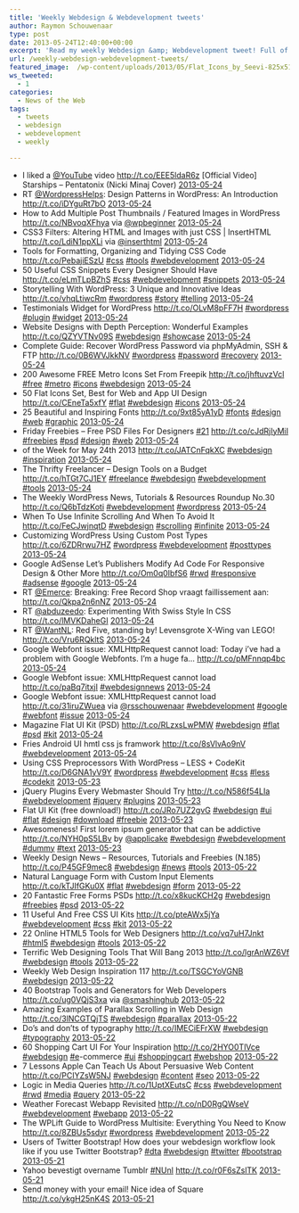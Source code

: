 ```yaml
---
title: 'Weekly Webdesign & Webdevelopment tweets'
author: Raymon Schouwenaar
type: post
date: 2013-05-24T12:40:00+00:00
excerpt: 'Read my weekly Webdesign &amp; Webdevelopment tweet! Full of Webdesign, Webdevelopment, Wordpress and more...'
url: /weekly-webdesign-webdevelopment-tweets/
featured_image:  /wp-content/uploads/2013/05/Flat_Icons_by_Seevi-825x510.jpg
ws_tweeted:
  - 1
categories:
  - News of the Web
tags:
  - tweets
  - webdesign
  - webdevelopment
  - weekly

---
```

<ul class="ws_tweet_list">
  <li class="ws_tweet">
    I liked a <a href="http://twitter.com/YouTube">@YouTube</a> video <a href="http://t.co/EEE5ldaR6z" rel="nofollow">http://t.co/EEE5ldaR6z</a> [Official Video] Starships &#8211; Pentatonix (Nicki Minaj Cover) <a class="ws_tweet_time" href="http://twitter.com/rsschouwenaar/statuses/338009767442255872">2013-05-24</a>
  </li>
  <li class="ws_tweet">
    RT <a href="http://twitter.com/WordpressHelps">@WordpressHelps</a>: Design Patterns in WordPress: An Introduction <a href="http://t.co/iDYguRt7bO" rel="nofollow">http://t.co/iDYguRt7bO</a> <a class="ws_tweet_time" href="http://twitter.com/rsschouwenaar/statuses/338005786921926656">2013-05-24</a>
  </li>
  <li class="ws_tweet">
    How to Add Multiple Post Thumbnails / Featured Images in WordPress <a href="http://t.co/NBvoqXFhya" rel="nofollow">http://t.co/NBvoqXFhya</a> via <a href="http://twitter.com/wpbeginner">@wpbeginner</a> <a class="ws_tweet_time" href="http://twitter.com/rsschouwenaar/statuses/337979000414695424">2013-05-24</a>
  </li>
  <li class="ws_tweet">
    CSS3 Filters: Altering HTML and Images with just CSS | InsertHTML <a href="http://t.co/LdiN1ppXLi" rel="nofollow">http://t.co/LdiN1ppXLi</a> via <a href="http://twitter.com/inserthtml">@inserthtml</a> <a class="ws_tweet_time" href="http://twitter.com/rsschouwenaar/statuses/337977835534819329">2013-05-24</a>
  </li>
  <li class="ws_tweet">
    Tools for Formatting, Organizing and Tidying CSS Code <a href="http://t.co/PebajiESzU" rel="nofollow">http://t.co/PebajiESzU</a> <a href="http://search.twitter.com/search?q=%23css">#css</a> <a href="http://search.twitter.com/search?q=%23tools">#tools</a> <a href="http://search.twitter.com/search?q=%23webdevelopment">#webdevelopment</a> <a class="ws_tweet_time" href="http://twitter.com/rsschouwenaar/statuses/337945127333011456">2013-05-24</a>
  </li>
  <li class="ws_tweet">
    50 Useful CSS Snippets Every Designer Should Have <a href="http://t.co/eLmTLpBZhS" rel="nofollow">http://t.co/eLmTLpBZhS</a> <a href="http://search.twitter.com/search?q=%23css">#css</a> <a href="http://search.twitter.com/search?q=%23webdevelopment">#webdevelopment</a> <a href="http://search.twitter.com/search?q=%23snippets">#snippets</a> <a class="ws_tweet_time" href="http://twitter.com/rsschouwenaar/statuses/337944225377288192">2013-05-24</a>
  </li>
  <li class="ws_tweet">
    Storytelling With WordPress: 3 Unique and Innovative Ideas <a href="http://t.co/vhqLtiwcRm" rel="nofollow">http://t.co/vhqLtiwcRm</a> <a href="http://search.twitter.com/search?q=%23wordpress">#wordpress</a> <a href="http://search.twitter.com/search?q=%23story">#story</a> <a href="http://search.twitter.com/search?q=%23telling">#telling</a> <a class="ws_tweet_time" href="http://twitter.com/rsschouwenaar/statuses/337943532931272704">2013-05-24</a>
  </li>
  <li class="ws_tweet">
    Testimonials Widget for WordPress <a href="http://t.co/OLvM8pFF7H" rel="nofollow">http://t.co/OLvM8pFF7H</a> <a href="http://search.twitter.com/search?q=%23wordpress">#wordpress</a> <a href="http://search.twitter.com/search?q=%23plugin">#plugin</a> <a href="http://search.twitter.com/search?q=%23widget">#widget</a> <a class="ws_tweet_time" href="http://twitter.com/rsschouwenaar/statuses/337942543289417729">2013-05-24</a>
  </li>
  <li class="ws_tweet">
    Website Designs with Depth Perception: Wonderful Examples <a href="http://t.co/QZYVTNv09S" rel="nofollow">http://t.co/QZYVTNv09S</a> <a href="http://search.twitter.com/search?q=%23webdesign">#webdesign</a> <a href="http://search.twitter.com/search?q=%23showcase">#showcase</a> <a class="ws_tweet_time" href="http://twitter.com/rsschouwenaar/statuses/337940303082299392">2013-05-24</a>
  </li>
  <li class="ws_tweet">
    Complete Guide: Recover WordPress Password via phpMyAdmin, SSH & FTP <a href="http://t.co/0B6WVJkkNV" rel="nofollow">http://t.co/0B6WVJkkNV</a> <a href="http://search.twitter.com/search?q=%23wordpress">#wordpress</a> <a href="http://search.twitter.com/search?q=%23password">#password</a> <a href="http://search.twitter.com/search?q=%23recovery">#recovery</a> <a class="ws_tweet_time" href="http://twitter.com/rsschouwenaar/statuses/337939969341546496">2013-05-24</a>
  </li>
  <li class="ws_tweet">
    200 Awesome FREE Metro Icons Set From Freepik <a href="http://t.co/jhftuvzVcl" rel="nofollow">http://t.co/jhftuvzVcl</a> <a href="http://search.twitter.com/search?q=%23free">#free</a> <a href="http://search.twitter.com/search?q=%23metro">#metro</a> <a href="http://search.twitter.com/search?q=%23icons">#icons</a> <a href="http://search.twitter.com/search?q=%23webdesign">#webdesign</a> <a class="ws_tweet_time" href="http://twitter.com/rsschouwenaar/statuses/337938114137952256">2013-05-24</a>
  </li>
  <li class="ws_tweet">
    50 Flat Icons Set, Best for Web and App UI Design <a href="http://t.co/CEneTa5xfY" rel="nofollow">http://t.co/CEneTa5xfY</a> <a href="http://search.twitter.com/search?q=%23flat">#flat</a> <a href="http://search.twitter.com/search?q=%23webdesign">#webdesign</a> <a href="http://search.twitter.com/search?q=%23icons">#icons</a> <a class="ws_tweet_time" href="http://twitter.com/rsschouwenaar/statuses/337937451916070912">2013-05-24</a>
  </li>
  <li class="ws_tweet">
    25 Beautiful and Inspiring Fonts <a href="http://t.co/9xt85yA1yD" rel="nofollow">http://t.co/9xt85yA1yD</a> <a href="http://search.twitter.com/search?q=%23fonts">#fonts</a> <a href="http://search.twitter.com/search?q=%23design">#design</a> <a href="http://search.twitter.com/search?q=%23web">#web</a> <a href="http://search.twitter.com/search?q=%23graphic">#graphic</a> <a class="ws_tweet_time" href="http://twitter.com/rsschouwenaar/statuses/337936543895396352">2013-05-24</a>
  </li>
  <li class="ws_tweet">
    Friday Freebies – Free PSD Files For Designers <a href="http://search.twitter.com/search?q=%2321">#21</a> <a href="http://t.co/cJdRjIyMiI" rel="nofollow">http://t.co/cJdRjIyMiI</a> <a href="http://search.twitter.com/search?q=%23freebies">#freebies</a> <a href="http://search.twitter.com/search?q=%23psd">#psd</a> <a href="http://search.twitter.com/search?q=%23design">#design</a> <a href="http://search.twitter.com/search?q=%23web">#web</a> <a class="ws_tweet_time" href="http://twitter.com/rsschouwenaar/statuses/337936241469300736">2013-05-24</a>
  </li>
  <li class="ws_tweet">
    of the Week for May 24th 2013 <a href="http://t.co/JATCnFqkXC" rel="nofollow">http://t.co/JATCnFqkXC</a> <a href="http://search.twitter.com/search?q=%23webdesign">#webdesign</a> <a href="http://search.twitter.com/search?q=%23inspiration">#inspiration</a> <a class="ws_tweet_time" href="http://twitter.com/rsschouwenaar/statuses/337935779152146434">2013-05-24</a>
  </li>
  <li class="ws_tweet">
    The Thrifty Freelancer – Design Tools on a Budget <a href="http://t.co/hTGt7CJ1EY" rel="nofollow">http://t.co/hTGt7CJ1EY</a> <a href="http://search.twitter.com/search?q=%23freelance">#freelance</a> <a href="http://search.twitter.com/search?q=%23webdesign">#webdesign</a> <a href="http://search.twitter.com/search?q=%23webdevelopment">#webdevelopment</a> <a href="http://search.twitter.com/search?q=%23tools">#tools</a> <a class="ws_tweet_time" href="http://twitter.com/rsschouwenaar/statuses/337935484741357568">2013-05-24</a>
  </li>
  <li class="ws_tweet">
    The Weekly WordPress News, Tutorials & Resources Roundup No.30 <a href="http://t.co/Q6bTdzKoti" rel="nofollow">http://t.co/Q6bTdzKoti</a> <a href="http://search.twitter.com/search?q=%23webdevelopment">#webdevelopment</a> <a href="http://search.twitter.com/search?q=%23wordpress">#wordpress</a> <a class="ws_tweet_time" href="http://twitter.com/rsschouwenaar/statuses/337933857967976449">2013-05-24</a>
  </li>
  <li class="ws_tweet">
    When To Use Infinite Scrolling And When To Avoid It <a href="http://t.co/FeCJwjnqtD" rel="nofollow">http://t.co/FeCJwjnqtD</a> <a href="http://search.twitter.com/search?q=%23webdesign">#webdesign</a> <a href="http://search.twitter.com/search?q=%23scrolling">#scrolling</a> <a href="http://search.twitter.com/search?q=%23infinite">#infinite</a> <a class="ws_tweet_time" href="http://twitter.com/rsschouwenaar/statuses/337923702496825344">2013-05-24</a>
  </li>
  <li class="ws_tweet">
    Customizing WordPress Using Custom Post Types <a href="http://t.co/6ZDRrwu7HZ" rel="nofollow">http://t.co/6ZDRrwu7HZ</a> <a href="http://search.twitter.com/search?q=%23wordpress">#wordpress</a> <a href="http://search.twitter.com/search?q=%23webdevelopment">#webdevelopment</a> <a href="http://search.twitter.com/search?q=%23posttypes">#posttypes</a> <a class="ws_tweet_time" href="http://twitter.com/rsschouwenaar/statuses/337923094922543105">2013-05-24</a>
  </li>
  <li class="ws_tweet">
    Google AdSense Let&#8217;s Publishers Modify Ad Code For Responsive Design & Other More <a href="http://t.co/Om0q0IbfS6" rel="nofollow">http://t.co/Om0q0IbfS6</a> <a href="http://search.twitter.com/search?q=%23rwd">#rwd</a> <a href="http://search.twitter.com/search?q=%23responsive">#responsive</a> <a href="http://search.twitter.com/search?q=%23adsense">#adsense</a> <a href="http://search.twitter.com/search?q=%23google">#google</a> <a class="ws_tweet_time" href="http://twitter.com/rsschouwenaar/statuses/337922506272931840">2013-05-24</a>
  </li>
  <li class="ws_tweet">
    RT <a href="http://twitter.com/Emerce">@Emerce</a>: Breaking: Free Record Shop vraagt faillissement aan: <a href="http://t.co/Qkpa2n6nNZ" rel="nofollow">http://t.co/Qkpa2n6nNZ</a> <a class="ws_tweet_time" href="http://twitter.com/rsschouwenaar/statuses/337913757701382144">2013-05-24</a>
  </li>
  <li class="ws_tweet">
    RT <a href="http://twitter.com/abduzeedo">@abduzeedo</a>: Experimenting With Swiss Style In CSS <a href="http://t.co/lMVKDaheGI" rel="nofollow">http://t.co/lMVKDaheGI</a> <a class="ws_tweet_time" href="http://twitter.com/rsschouwenaar/statuses/337913071794257920">2013-05-24</a>
  </li>
  <li class="ws_tweet">
    RT <a href="http://twitter.com/WantNL">@WantNL</a>: Red Five, standing by! Levensgrote X-Wing van LEGO! <a href="http://t.co/Vru6RQkltS" rel="nofollow">http://t.co/Vru6RQkltS</a> <a class="ws_tweet_time" href="http://twitter.com/rsschouwenaar/statuses/337912581505298434">2013-05-24</a>
  </li>
  <li class="ws_tweet">
    Google Webfont issue: XMLHttpRequest cannot load: Today i’ve had a problem with Google Webfonts. I’m a huge fa&#8230; <a href="http://t.co/pMFnnqp4bc" rel="nofollow">http://t.co/pMFnnqp4bc</a> <a class="ws_tweet_time" href="http://twitter.com/rsschouwenaar/statuses/337876576538599425">2013-05-24</a>
  </li>
  <li class="ws_tweet">
    Google Webfont issue: XMLHttpRequest cannot load <a href="http://t.co/paBq7itxjI" rel="nofollow">http://t.co/paBq7itxjI</a> <a href="http://search.twitter.com/search?q=%23webdesignnews">#webdesignnews</a> <a class="ws_tweet_time" href="http://twitter.com/rsschouwenaar/statuses/337874760816017408">2013-05-24</a>
  </li>
  <li class="ws_tweet">
    Google Webfont issue: XMLHttpRequest cannot load <a href="http://t.co/31iruZWuea" rel="nofollow">http://t.co/31iruZWuea</a> via <a href="http://twitter.com/rsschouwenaar">@rsschouwenaar</a> <a href="http://search.twitter.com/search?q=%23webdevelopment">#webdevelopment</a> <a href="http://search.twitter.com/search?q=%23google">#google</a> <a href="http://search.twitter.com/search?q=%23webfont">#webfont</a> <a href="http://search.twitter.com/search?q=%23issue">#issue</a> <a class="ws_tweet_time" href="http://twitter.com/rsschouwenaar/statuses/337871409009291264">2013-05-24</a>
  </li>
  <li class="ws_tweet">
    Magazine Flat UI Kit (PSD) <a href="http://t.co/RLzxsLwPMW" rel="nofollow">http://t.co/RLzxsLwPMW</a> <a href="http://search.twitter.com/search?q=%23webdesign">#webdesign</a> <a href="http://search.twitter.com/search?q=%23flat">#flat</a> <a href="http://search.twitter.com/search?q=%23psd">#psd</a> <a href="http://search.twitter.com/search?q=%23kit">#kit</a> <a class="ws_tweet_time" href="http://twitter.com/rsschouwenaar/statuses/337836811747487744">2013-05-24</a>
  </li>
  <li class="ws_tweet">
    Fries Android UI hmtl css js framwork <a href="http://t.co/8sVlvAo9nV" rel="nofollow">http://t.co/8sVlvAo9nV</a> <a href="http://search.twitter.com/search?q=%23webdevelopment">#webdevelopment</a> <a class="ws_tweet_time" href="http://twitter.com/rsschouwenaar/statuses/337836322976841728">2013-05-24</a>
  </li>
  <li class="ws_tweet">
    Using CSS Preprocessors With WordPress – LESS + CodeKit <a href="http://t.co/D6GNA1yV9Y" rel="nofollow">http://t.co/D6GNA1yV9Y</a> <a href="http://search.twitter.com/search?q=%23wordpress">#wordpress</a> <a href="http://search.twitter.com/search?q=%23webdevelopment">#webdevelopment</a> <a href="http://search.twitter.com/search?q=%23css">#css</a> <a href="http://search.twitter.com/search?q=%23less">#less</a> <a href="http://search.twitter.com/search?q=%23codekit">#codekit</a> <a class="ws_tweet_time" href="http://twitter.com/rsschouwenaar/statuses/337602814303940609">2013-05-23</a>
  </li>
  <li class="ws_tweet">
    jQuery Plugins Every Webmaster Should Try <a href="http://t.co/N586f54LIa" rel="nofollow">http://t.co/N586f54LIa</a> <a href="http://search.twitter.com/search?q=%23webdevelopment">#webdevelopment</a> <a href="http://search.twitter.com/search?q=%23jquery">#jquery</a> <a href="http://search.twitter.com/search?q=%23plugins">#plugins</a> <a class="ws_tweet_time" href="http://twitter.com/rsschouwenaar/statuses/337602558539493376">2013-05-23</a>
  </li>
  <li class="ws_tweet">
    Flat UI Kit (free download!) <a href="http://t.co/JRo7UZ2gvG" rel="nofollow">http://t.co/JRo7UZ2gvG</a> <a href="http://search.twitter.com/search?q=%23webdesign">#webdesign</a> <a href="http://search.twitter.com/search?q=%23ui">#ui</a> <a href="http://search.twitter.com/search?q=%23flat">#flat</a> <a href="http://search.twitter.com/search?q=%23design">#design</a> <a href="http://search.twitter.com/search?q=%23download">#download</a> <a href="http://search.twitter.com/search?q=%23freebie">#freebie</a> <a class="ws_tweet_time" href="http://twitter.com/rsschouwenaar/statuses/337602025795760128">2013-05-23</a>
  </li>
  <li class="ws_tweet">
    Awesomeness! First lorem ipsum generator that can be addictive <a href="http://t.co/NYH0pS5LBv" rel="nofollow">http://t.co/NYH0pS5LBv</a> by <a href="http://twitter.com/applicake">@applicake</a> <a href="http://search.twitter.com/search?q=%23webdesign">#webdesign</a> <a href="http://search.twitter.com/search?q=%23webdevelopment">#webdevelopment</a> <a href="http://search.twitter.com/search?q=%23dummy">#dummy</a> <a href="http://search.twitter.com/search?q=%23text">#text</a> <a class="ws_tweet_time" href="http://twitter.com/rsschouwenaar/statuses/337527921772224512">2013-05-23</a>
  </li>
  <li class="ws_tweet">
    Weekly Design News – Resources, Tutorials and Freebies (N.185) <a href="http://t.co/P45GF9mec8" rel="nofollow">http://t.co/P45GF9mec8</a> <a href="http://search.twitter.com/search?q=%23webdesign">#webdesign</a> <a href="http://search.twitter.com/search?q=%23news">#news</a> <a href="http://search.twitter.com/search?q=%23tools">#tools</a> <a class="ws_tweet_time" href="http://twitter.com/rsschouwenaar/statuses/337310414662684672">2013-05-22</a>
  </li>
  <li class="ws_tweet">
    Natural Language Form with Custom Input Elements <a href="http://t.co/kTJIfGKu0X" rel="nofollow">http://t.co/kTJIfGKu0X</a> <a href="http://search.twitter.com/search?q=%23flat">#flat</a> <a href="http://search.twitter.com/search?q=%23webdesign">#webdesign</a> <a href="http://search.twitter.com/search?q=%23form">#form</a> <a class="ws_tweet_time" href="http://twitter.com/rsschouwenaar/statuses/337310164489228289">2013-05-22</a>
  </li>
  <li class="ws_tweet">
    20 Fantastic Free Forms PSDs <a href="http://t.co/x8kucKCH2g" rel="nofollow">http://t.co/x8kucKCH2g</a> <a href="http://search.twitter.com/search?q=%23webdesign">#webdesign</a> <a href="http://search.twitter.com/search?q=%23freebies">#freebies</a> <a href="http://search.twitter.com/search?q=%23psd">#psd</a> <a class="ws_tweet_time" href="http://twitter.com/rsschouwenaar/statuses/337309600023969795">2013-05-22</a>
  </li>
  <li class="ws_tweet">
    11 Useful And Free CSS UI Kits <a href="http://t.co/pteAWx5jYa" rel="nofollow">http://t.co/pteAWx5jYa</a> <a href="http://search.twitter.com/search?q=%23webdevelopment">#webdevelopment</a> <a href="http://search.twitter.com/search?q=%23css">#css</a> <a href="http://search.twitter.com/search?q=%23kit">#kit</a> <a class="ws_tweet_time" href="http://twitter.com/rsschouwenaar/statuses/337309419463376896">2013-05-22</a>
  </li>
  <li class="ws_tweet">
    22 Online HTML5 Tools for Web Designers <a href="http://t.co/vq7uH7Jnkt" rel="nofollow">http://t.co/vq7uH7Jnkt</a> <a href="http://search.twitter.com/search?q=%23html5">#html5</a> <a href="http://search.twitter.com/search?q=%23webdesign">#webdesign</a> <a href="http://search.twitter.com/search?q=%23tools">#tools</a> <a class="ws_tweet_time" href="http://twitter.com/rsschouwenaar/statuses/337309252135829504">2013-05-22</a>
  </li>
  <li class="ws_tweet">
    Terrific Web Designing Tools That Will Bang 2013 <a href="http://t.co/lgrAnWZ6Vf" rel="nofollow">http://t.co/lgrAnWZ6Vf</a> <a href="http://search.twitter.com/search?q=%23webdesign">#webdesign</a> <a href="http://search.twitter.com/search?q=%23tools">#tools</a> <a class="ws_tweet_time" href="http://twitter.com/rsschouwenaar/statuses/337309017766522880">2013-05-22</a>
  </li>
  <li class="ws_tweet">
    Weekly Web Design Inspiration 117 <a href="http://t.co/TSGCYoVGNB" rel="nofollow">http://t.co/TSGCYoVGNB</a> <a href="http://search.twitter.com/search?q=%23webdesign">#webdesign</a> <a class="ws_tweet_time" href="http://twitter.com/rsschouwenaar/statuses/337308472104333314">2013-05-22</a>
  </li>
  <li class="ws_tweet">
    40 Bootstrap Tools and Generators for Web Developers <a href="http://t.co/ug0VQjS3xa" rel="nofollow">http://t.co/ug0VQjS3xa</a> via <a href="http://twitter.com/smashinghub">@smashinghub</a> <a class="ws_tweet_time" href="http://twitter.com/rsschouwenaar/statuses/337307904870871042">2013-05-22</a>
  </li>
  <li class="ws_tweet">
    Amazing Examples of Parallax Scrolling in Web Design <a href="http://t.co/3lNCGTQjTS" rel="nofollow">http://t.co/3lNCGTQjTS</a> <a href="http://search.twitter.com/search?q=%23webdesign">#webdesign</a> <a href="http://search.twitter.com/search?q=%23parallax">#parallax</a> <a class="ws_tweet_time" href="http://twitter.com/rsschouwenaar/statuses/337304570378199040">2013-05-22</a>
  </li>
  <li class="ws_tweet">
    Do’s and don’ts of typography <a href="http://t.co/IMECiEFrXW" rel="nofollow">http://t.co/IMECiEFrXW</a> <a href="http://search.twitter.com/search?q=%23webdesign">#webdesign</a> <a href="http://search.twitter.com/search?q=%23typography">#typography</a> <a class="ws_tweet_time" href="http://twitter.com/rsschouwenaar/statuses/337303927831810048">2013-05-22</a>
  </li>
  <li class="ws_tweet">
    60 Shopping Cart UI For Your Inspiration <a href="http://t.co/2HYO0TlVce" rel="nofollow">http://t.co/2HYO0TlVce</a> <a href="http://search.twitter.com/search?q=%23webdesign">#webdesign</a> <a href="http://search.twitter.com/search?q=%23e">#e</a>-commerce <a href="http://search.twitter.com/search?q=%23ui">#ui</a> <a href="http://search.twitter.com/search?q=%23shoppingcart">#shoppingcart</a> <a href="http://search.twitter.com/search?q=%23webshop">#webshop</a> <a class="ws_tweet_time" href="http://twitter.com/rsschouwenaar/statuses/337302888856555520">2013-05-22</a>
  </li>
  <li class="ws_tweet">
    7 Lessons Apple Can Teach Us About Persuasive Web Content <a href="http://t.co/PCIYZsW5NJ" rel="nofollow">http://t.co/PCIYZsW5NJ</a> <a href="http://search.twitter.com/search?q=%23webdesign">#webdesign</a> <a href="http://search.twitter.com/search?q=%23content">#content</a> <a href="http://search.twitter.com/search?q=%23seo">#seo</a> <a class="ws_tweet_time" href="http://twitter.com/rsschouwenaar/statuses/337301452408119296">2013-05-22</a>
  </li>
  <li class="ws_tweet">
    Logic in Media Queries <a href="http://t.co/1UptXEutsC" rel="nofollow">http://t.co/1UptXEutsC</a> <a href="http://search.twitter.com/search?q=%23css">#css</a> <a href="http://search.twitter.com/search?q=%23webdevelopment">#webdevelopment</a> <a href="http://search.twitter.com/search?q=%23rwd">#rwd</a> <a href="http://search.twitter.com/search?q=%23media">#media</a> <a href="http://search.twitter.com/search?q=%23query">#query</a> <a class="ws_tweet_time" href="http://twitter.com/rsschouwenaar/statuses/337297733805297664">2013-05-22</a>
  </li>
  <li class="ws_tweet">
    Weather Forecast Webapp Revisited <a href="http://t.co/nD0RgQWseV" rel="nofollow">http://t.co/nD0RgQWseV</a> <a href="http://search.twitter.com/search?q=%23webdevelopment">#webdevelopment</a> <a href="http://search.twitter.com/search?q=%23webapp">#webapp</a> <a class="ws_tweet_time" href="http://twitter.com/rsschouwenaar/statuses/337271797537968129">2013-05-22</a>
  </li>
  <li class="ws_tweet">
    The WPLift Guide to WordPress Multisite: Everything You Need to Know <a href="http://t.co/8ZBUs5sdyr" rel="nofollow">http://t.co/8ZBUs5sdyr</a> <a href="http://search.twitter.com/search?q=%23wordpress">#wordpress</a> <a href="http://search.twitter.com/search?q=%23webdevelopment">#webdevelopment</a> <a class="ws_tweet_time" href="http://twitter.com/rsschouwenaar/statuses/337148323498704897">2013-05-22</a>
  </li>
  <li class="ws_tweet">
    Users of Twitter Bootstrap! How does your webdesign workflow look like if you use Twitter Bootstrap? <a href="http://search.twitter.com/search?q=%23dta">#dta</a> <a href="http://search.twitter.com/search?q=%23webdesign">#webdesign</a> <a href="http://search.twitter.com/search?q=%23twitter">#twitter</a> <a href="http://search.twitter.com/search?q=%23bootstrap">#bootstrap</a> <a class="ws_tweet_time" href="http://twitter.com/rsschouwenaar/statuses/336913916326187009">2013-05-21</a>
  </li>
  <li class="ws_tweet">
    Yahoo bevestigt overname Tumblr <a href="http://search.twitter.com/search?q=%23NUnl">#NUnl</a> <a href="http://t.co/r0F6sZslTK" rel="nofollow">http://t.co/r0F6sZslTK</a> <a class="ws_tweet_time" href="http://twitter.com/rsschouwenaar/statuses/336873584968478720">2013-05-21</a>
  </li>
  <li class="ws_tweet">
    Send money with your email! Nice idea of Square <a href="http://t.co/ykgH25nK4S" rel="nofollow">http://t.co/ykgH25nK4S</a> <a class="ws_tweet_time" href="http://twitter.com/rsschouwenaar/statuses/336845104272777216">2013-05-21</a>
  </li>
</ul>